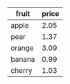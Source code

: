 | fruit  | price  |
|--------|--------|
| apple  | 2.05   |
| pear   | 1.37   |
| orange | 3.09   |
| banana | 0.99   |
| cherry | 1.03   |
